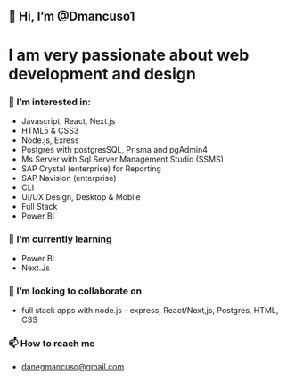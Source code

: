 ## 👋 Hi, I’m @Dmancuso1

# I am very passionate about web development and design

### 👀 I’m interested in:
  - Javascript, React, Next.js
  - HTML5 & CSS3
  - Node.js, Exress
  - Postgres with postgresSQL, Prisma and pgAdmin4 
  - Ms Server with Sql Server Management Studio (SSMS)
  - SAP Crystal (enterprise) for Reporting
  - SAP Navision (enterprise)
  - CLI
  - UI/UX Design, Desktop & Mobile
  - Full Stack
  - Power BI
  
### 🌱 I’m currently learning
  - Power BI
  - Next.Js

### 💞️ I’m looking to collaborate on
  - full stack apps with node.js - express, React/Next,js, Postgres, HTML, CSS

### 📫 How to reach me
  - danegmancuso@gmail.com
  
  

<!---
Dmancuso1/Dmancuso1 is a ✨ special ✨ repository because its `README.md` (this file) appears on your GitHub profile.
You can click the Preview link to take a look at your changes.
--->
